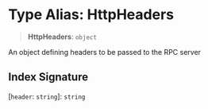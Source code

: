 # Type Alias: HttpHeaders

> **HttpHeaders**: `object`

An object defining headers to be passed to the RPC server

## Index Signature

\[`header`: `string`\]: `string`
